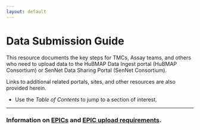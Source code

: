 ```yaml
---
layout: default
---
```


# Data Submission Guide

This resource documents the key steps for TMCs, Assay teams, and others who need to upload data to the HuBMAP Data Ingest portal (HuBMAP Consortium) or SenNet Data Sharing Portal (SenNet Consortium).

Links to additional related portals, sites, and other resources are also provided herein.

- Use the _Table of Contents_ to jump to a section of interest. <br>

<hr />

### Information on [EPICs](https://docs.hubmapconsortium.org/EPICs/) and [EPIC upload requirements](https://docs.hubmapconsortium.org/EPICs/#minimum-upload-requirements).
  
